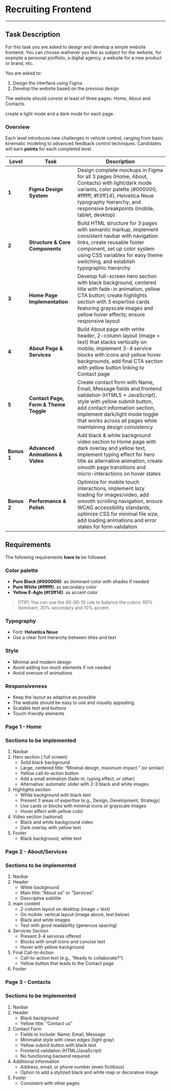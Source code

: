 # Recruiting Frontend
---

## Task Description
For this task you are asked to design and develop a simple website frontend.
You can choose wathever you like as subject for the website, for example a personal portfolio, a digital agency, a website for a new product or brand, etc.

You are asked to:
1. Design the interface using Figma
2. Develop the website based on the previous design

The website should consist at least of three pages: Home, About and Contacts.

create a light mode and a dark mode for each page.

### **Overview**
Each level introduces new challenges in vehicle control, ranging from basic kinematic modeling to advanced feedback control techniques. Candidates will earn **points** for each completed level.

| **Level** | **Task** | **Description** |
|-----------|----------|-----------------|
| **1** | **Figma Design System** | Design complete mockups in Figma for all 3 pages (Home, About, Contacts) with light/dark mode variants, color palette (#000000, #ffffff, #f3ff14), Helvetica Neue typography hierarchy, and responsive breakpoints (mobile, tablet, desktop) |
| **2** | **Structure & Core Components** | Build HTML structure for 3 pages with semantic markup, implement consistent navbar with navigation links, create reusable footer component, set up color system using CSS variables for easy theme switching, and establish typographic hierarchy |
| **3** | **Home Page Implementation** | Develop full-screen hero section with black background, centered title with fade-in animation, yellow CTA button; create highlights section with 3 expertise cards featuring grayscale images and yellow hover effects; ensure responsive layout |
| **4** | **About Page & Services** | Build About page with white header, 2-column layout (image + text) that stacks vertically on mobile, implement 3-4 service blocks with icons and yellow hover backgrounds, add final CTA section with yellow button linking to Contact page |
| **5** | **Contact Page, Form & Theme Toggle** | Create contact form with Name, Email, Message fields and frontend validation (HTML5 + JavaScript), style with yellow submit button, add contact information section, implement dark/light mode toggle that works across all pages while maintaining design consistency |
| **Bonus 1** | **Advanced Animations & Video** | Add black & white background video section to Home page with dark overlay and yellow text, implement typing effect for hero title as alternative animation, create smooth page transitions and micro-interactions on hover states |
| **Bonus 2** | **Performance & Polish** | Optimize for mobile touch interactions, implement lazy loading for images/video, add smooth scrolling navigation, ensure WCAG accessibility standards, optimize CSS for minimal file size, add loading animations and error states for form validation |

## Requirements

The following requirements **have to** be followed.

### Color palette
- **Pure Black (#000000)**: as dominant color with shades if needed
- **Pure White (#ffffff)**: as secondary color
- **Yellow E-Agle (#f3ff14)**: as accent color 

> [!TIP] You can use the 60-30-10 rule to balance the colors: 60% dominant, 30% secondary and 10% accent

### Typography
- Font: **Helvetica Neue**
- Use a clear font hierarchy between titles and text

### Style

- Minimal and modern design
- Avoid adding too much elements if not needed
- Avoid overuse of animations

### Responsiveness
- Keep the layout as adaptive as possible
- The website should be easy to use and visually appealing.
- Scalable text and buttons
- Touch-friendly elements 

### Page 1 - Home
### Sections to be implemented
1. Navbar
2. Hero section ( full screen)
    - Solid black background
    - Large, centered title: “Minimal design, maximum impact.” (or similar)
    - Yellow call-to-action button
    - Add a small animation (fade-in, typing effect, or other)
    - Alternative: automatic slider with 2-3 black and white images 
3. Highlights section
    - White background with black text
    - Present 3 areas of expertise (e.g., Design, Development, Strategy)
    - Use cards or blocks with minimal icons or grayscale images
    - Hover effect with yellow color 
4. Video section (optional)
    - Black and white background video
    - Dark overlay with yellow text 
5. Footer
    - Black background, white text 

### Page 2 - About/Services
### Sections to be implemented
1. Navbar
2. Header
    - White background
    - Main title: “About us” or “Services”
    - Descriptive subtitle 
3. main content
    - 2-column layout on desktop (image + text)
    - On mobile: vertical layout (image above, text below)
    - Black and white images
    - Text with good readability (generous spacing) 
4.  Services Section 
    - Present 3-4 services offered
    - Blocks with small icons and concise text
    - Hover with yellow background 
5. Final Call-to-Action
    - Call-to-action text (e.g., “Ready to collaborate?”)
    - Yellow button that leads to the Contact page
6. Footer

### Page 3 - Contacts
### Sections to be implemented
1. Navbar
2. Header
    - Black background
    - Yellow title: “Contact us” 
3. Contact Form
    - Fields to include: Name, Email, Message
    - Minimalist style with clean edges (light gray)
    - Yellow submit button with black text
    - Frontend validation (HTML/JavaScript)
    - No functioning backend required 
4. Additional Information
    - Address, email, or phone number (even fictitious)
    - Option to add a stylized black and white map or decorative image
5. Footer
    - Consistent with other pages 
